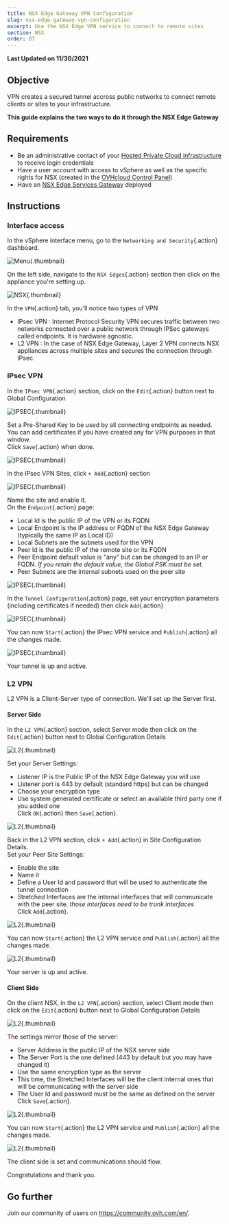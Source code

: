 ```yaml
---
title: NSX Edge Gateway VPN Configuration 
slug: nsx-edge-gateway-vpn-configuration
excerpt: Use the NSX Edge VPN service to connect to remote sites
section: NSX
order: 07
---
```


**Last Updated on 11/30/2021**

## Objective

VPN creates a secured tunnel accross public networks to connect remote clients or sites to your infrastructure.

**This guide explains the two ways to do it through the NSX Edge Gateway**

## Requirements

- Be an administrative contact of your [Hosted Private Cloud infrastructure](https://www.ovhcloud.com/en-gb/enterprise/products/hosted-private-cloud/) to receive login credentials
- Have a user account with access to vSphere as well as the specific rights for NSX (created in the [OVHcloud Control Panel](https://www.ovh.com/auth/?action=gotomanager&from=https://www.ovh.co.uk/&ovhSubsidiary=GB))
- Have an [NSX Edge Services Gateway](https://docs.ovh.com/gb/en/private-cloud/how-to-deploy-an-nsx-edge-gateway/) deployed

## Instructions

### Interface access

In the vSphere interface menu, go to the `Networking and Security`{.action} dashboard.

![Menu](images/en01dash.png){.thumbnail}


On the left side, navigate to the `NSX Edges`{.action} section then click on the appliance you're setting up.

![NSX](images/en02nsx.png){.thumbnail}


In the `VPN`{.action} tab, you'll notice two types of VPN
- IPsec VPN : Internet Protocol Security VPN secures traffic between two networks connected over a public network through IPSec gateways called endpoints. It is hardware agnostic.
- L2 VPN : In the case of NSX Edge Gateway, Layer 2 VPN connects NSX appliances across multiple sites and secures the connection through IPsec. 


### IPsec VPN

In the `IPsec VPN`{.action} section, click on the `Edit`{.action} button next to Global Configuration

![IPSEC](images/en03vpn.png){.thumbnail}


Set a Pre-Shared Key to be used by all connecting endpoints as needed.     
You can add certificates if you have created any for VPN purposes in that window.   
Click `Save`{.action} when done.

![IPSEC](images/en04global.png){.thumbnail}


In the IPsec VPN Sites, click `+ Add`{.action} section

![IPSEC](images/en04bisadd.png){.thumbnail}


Name the site and enable it.    
On the `Endpoint`{.action} page:
- Local Id is the public IP of the VPN or its FQDN
- Local Endpoint is the IP address or FQDN of the NSX Edge Gateway (typically the same IP as Local ID) 
- Local Subnets are the subnets used for the VPN
- Peer Id is the public IP of the remote site or its FQDN
- Peer Endpoint default value is "any" but can be changed to an IP or FQDN. *If you retain the default value, the Global PSK must be set.*
- Peer Subnets are the internal subnets used on the peer site

![IPSEC](images/en05newipsec.png){.thumbnail}


In the `Tunnel Configuration`{.action} page, set your encryption parameters (including certificates if needed) then click `Add`{.action}

![IPSEC](images/en06ipsectunnel.png){.thumbnail}


You can now `Start`{.action} the IPsec VPN service and `Publish`{.action} all the changes made.

![IPSEC](images/en07ipsecstart.png){.thumbnail}


Your tunnel is up and active.


### L2 VPN

L2 VPN is a Client-Server type of connection. We'll set up the Server first.


#### Server Side

In the `L2 VPN`{.action} section, select Server mode then click on the `Edit`{.action} button next to Global Configuration Details

![L2](images/en08l2.png){.thumbnail}


Set your Server Settings:
- Listener IP is the Public IP of the NSX Edge Gateway you will use
- Listener port is 443 by default (standard https) but can be changed
- Choose your encryption type
- Use system generated certificate or select an available third party one if you added one      
Click `OK`{.action} then `Save`{.action}.

![L2](images/en09l2global.png){.thumbnail}


Back in the L2 VPN section, click `+ Add`{.action} in Site Configuration Details.      
Set your Peer Site Settings:
- Enable the site
- Name it
- Define a User Id and password that will be used to authenticate the tunnel connection
- Stretched Interfaces are the internal interfaces that will communicate with the peer site. *those interfaces need to be trunk interfaces*      
Click `Add`{.action}.

![L2](images/en10l2peer.png){.thumbnail}


You can now `Start`{.action} the L2 VPN service and `Publish`{.action} all the changes made.

![L2](images/en11l2pub.png){.thumbnail}


Your server is up and active.


#### Client Side

On the client NSX, in the `L2 VPN`{.action} section, select Client mode then click on the `Edit`{.action} button next to Global Configuration Details

![L2](images/en12l2client.png){.thumbnail}


The settings mirror those of the server:
- Server Address is the public IP of the NSX server side
- The Server Port is the one defined (443 by default but you may have changed it)
- Use the same encryption type as the server
- This time, the Stretched Interfaces will be the client internal ones that will be communicating with the server side
- The User Id and password must be the same as defined on the server    
Click `Save`{.action}.

![L2](images/en13l2clientset.png){.thumbnail}


You can now `Start`{.action} the L2 VPN service and `Publish`{.action} all the changes made.

![L2](images/en14l2clientpub.png){.thumbnail}


The client side is set and communications should flow.


Congratulations and thank you.


## Go further

Join our community of users on <https://community.ovh.com/en/>.
